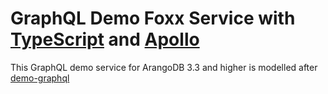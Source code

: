# GraphQL Demo Foxx Service with [TypeScript](https://www.typescriptlang.org/) and [Apollo](https://www.apollographql.com/)

This GraphQL demo service for ArangoDB 3.3 and higher is modelled after [demo-graphql](https://github.com/arangodb-foxx/demo-graphql)
